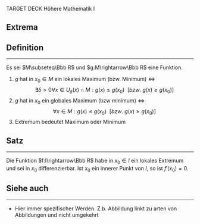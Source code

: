 
TARGET DECK
Höhere Mathematik I

Extrema
--
## Definition
***
Es sei $M\subseteq\Bbb R$ und $g:M\rightarrow\Bbb R$ eine Funktion.
1. $g$ hat in $x_0\in M$ ein lokales Maximum (bzw. Minimum) $\iff$ $$\exists\delta>0\forall x\in U_\delta(x)\cap M:g(x)\le g(x_0) \ \ [bzw.\ g(x)\ge g(x_0)]$$
2. $g$ hat in $x_0$ ein globales Maximum (bzw minimum) $\iff$ $$\forall x\in M: g(x)\le g(x_0) \ \ [bzw. \ g(x)\ge g(x_0)]$$
3. Extremum bedeutet Maximum oder Minimum
## Satz
***
Die Funktion $f:I\rightarrow\Bbb R$ habe in $x_0\in I$ ein lokales Extremum und sei in $x_0$ differenzierbar. Ist $x_0$ ein innerer Punkt von $I$, so ist $f'(x_0)=0$.
## Siehe auch
***
* Hier immer spezifischer Werden. Z.b. Abbildung linkt zu arten von Abbildungen und nicht umgekehrt